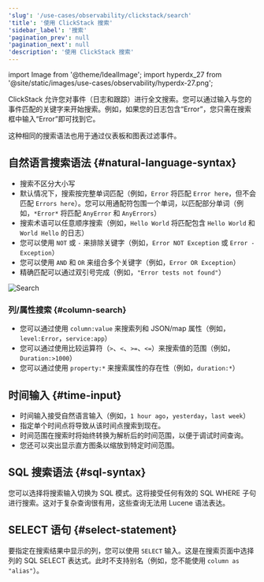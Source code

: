 ```yaml
---
'slug': '/use-cases/observability/clickstack/search'
'title': '使用 ClickStack 搜索'
'sidebar_label': '搜索'
'pagination_prev': null
'pagination_next': null
'description': '使用 ClickStack 搜索'
---
```


import Image from '@theme/IdealImage';
import hyperdx_27 from '@site/static/images/use-cases/observability/hyperdx-27.png';

ClickStack 允许您对事件（日志和跟踪）进行全文搜索。您可以通过输入与您的事件匹配的关键字来开始搜索。例如，如果您的日志包含“Error”，您只需在搜索框中输入“Error”即可找到它。

这种相同的搜索语法也用于通过仪表板和图表过滤事件。

## 自然语言搜索语法 {#natural-language-syntax}

- 搜索不区分大小写
- 默认情况下，搜索按完整单词匹配（例如，`Error` 将匹配 `Error here`，但不会匹配 `Errors here`）。您可以用通配符包围一个单词，以匹配部分单词（例如，`*Error*` 将匹配 `AnyError` 和 `AnyErrors`）
- 搜索术语可以任意顺序搜索（例如，`Hello World` 将匹配包含 `Hello World` 和 `World Hello` 的日志）
- 您可以使用 `NOT` 或 `-` 来排除关键字（例如，`Error NOT Exception` 或 `Error -Exception`）
- 您可以使用 `AND` 和 `OR` 来组合多个关键字（例如，`Error OR Exception`）
- 精确匹配可以通过双引号完成（例如，`"Error tests not found"`）

<Image img={hyperdx_27} alt="Search" size="md"/>

### 列/属性搜索 {#column-search}

- 您可以通过使用 `column:value` 来搜索列和 JSON/map 属性（例如，`level:Error`，`service:app`）
- 您可以通过使用比较运算符（`>`、`<`、`>=`、`<=`）来搜索值的范围（例如，`Duration:>1000`）
- 您可以通过使用 `property:*` 来搜索属性的存在性（例如，`duration:*`）

## 时间输入 {#time-input}

- 时间输入接受自然语言输入（例如，`1 hour ago`，`yesterday`，`last week`）
- 指定单个时间点将导致从该时间点搜索到现在。
- 时间范围在搜索时将始终转换为解析后的时间范围，以便于调试时间查询。
- 您还可以突出显示直方图条以缩放到特定时间范围。

## SQL 搜索语法 {#sql-syntax}

您可以选择将搜索输入切换为 SQL 模式。这将接受任何有效的 SQL WHERE 子句进行搜索。这对于复杂查询很有用，这些查询无法用 Lucene 语法表达。

## SELECT 语句 {#select-statement}

要指定在搜索结果中显示的列，您可以使用 `SELECT` 输入。这是在搜索页面中选择列的 SQL SELECT 表达式。此时不支持别名（例如，您不能使用 `column as "alias"`）。
